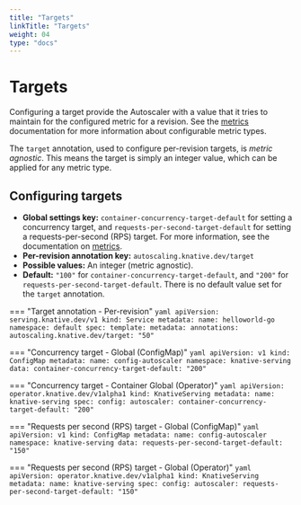 ```yaml
---
title: "Targets"
linkTitle: "Targets"
weight: 04
type: "docs"
---
```


# Targets

Configuring a target provide the Autoscaler with a value that it tries to maintain for the configured metric for a revision.
See the [metrics](./autoscaling-metrics.md) documentation for more information about configurable metric types.

The `target` annotation, used to configure per-revision targets,  is _metric agnostic_. This means the target is simply an integer value, which can be applied for any metric type.

## Configuring targets

* **Global settings key:** `container-concurrency-target-default` for setting a concurrency target, and `requests-per-second-target-default` for setting a requests-per-second (RPS) target. For more information, see the documentation on [metrics](./autoscaling-metrics.md).
* **Per-revision annotation key:** `autoscaling.knative.dev/target`
* **Possible values:** An integer (metric agnostic).
* **Default:** `"100"` for `container-concurrency-target-default`, and `"200"` for `requests-per-second-target-default`. There is no default value set for the `target` annotation.


=== "Target annotation - Per-revision"
    ```yaml
    apiVersion: serving.knative.dev/v1
    kind: Service
    metadata:
      name: helloworld-go
      namespace: default
    spec:
      template:
        metadata:
          annotations:
            autoscaling.knative.dev/target: "50"
    ```

=== "Concurrency target - Global (ConfigMap)"
    ```yaml
    apiVersion: v1
    kind: ConfigMap
    metadata:
     name: config-autoscaler
     namespace: knative-serving
    data:
     container-concurrency-target-default: "200"
    ```

=== "Concurrency target - Container Global (Operator)"
    ```yaml
    apiVersion: operator.knative.dev/v1alpha1
    kind: KnativeServing
    metadata:
      name: knative-serving
    spec:
      config:
        autoscaler:
          container-concurrency-target-default: "200"
    ```

=== "Requests per second (RPS) target - Global (ConfigMap)"
    ```yaml
    apiVersion: v1
    kind: ConfigMap
    metadata:
     name: config-autoscaler
     namespace: knative-serving
    data:
     requests-per-second-target-default: "150"
    ```

=== "Requests per second (RPS) target - Global (Operator)"
    ```yaml
    apiVersion: operator.knative.dev/v1alpha1
    kind: KnativeServing
    metadata:
      name: knative-serving
    spec:
      config:
        autoscaler:
          requests-per-second-target-default: "150"
    ```



